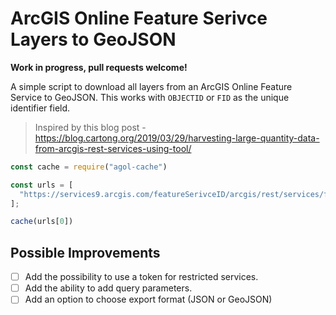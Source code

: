 # ArcGIS Online Feature Serivce Layers to GeoJSON

**Work in progress, pull requests welcome!**

A simple script to download all layers from an ArcGIS Online Feature Service to GeoJSON. This works with ``OBJECTID`` or ``FID`` as the unique identifier field.

> Inspired by this blog post - https://blog.cartong.org/2019/03/29/harvesting-large-quantity-data-from-arcgis-rest-services-using-tool/

```JavaScript
const cache = require("agol-cache")

const urls = [
  "https://services9.arcgis.com/featureSerivceID/arcgis/rest/services/featureServiceName/FeatureServer/"
];

cache(urls[0])
```

## Possible Improvements

- [ ] Add the possibility to use a token for restricted services.
- [ ] Add the ability to add query parameters.
- [ ] Add an option to choose export format (JSON or GeoJSON)
